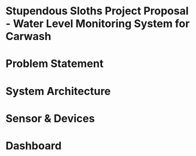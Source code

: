 # Stupendous Sloths Project Proposal - Water Level Monitoring System for Carwash

# Problem Statement

# System Architecture

# Sensor & Devices

# Dashboard
